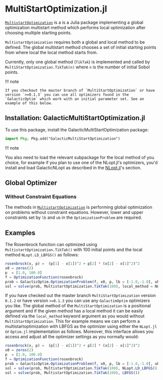 # MultiStartOptimization.jl
[`MultistartOptimization`](https://github.com/tpapp/MultistartOptimization.jl) is a is a Julia package implementing a global optimization multistart method which performs local optimization after choosing multiple starting points.

`MultistartOptimization` requires both a global and local method to be defined. The global multistart method chooses a set of initial starting points from where local the local method starts from.

Currently, only one global method (`TikTak`) is implemented and called by `MultiStartOptimization.TikTak(n)` where `n` is the number of initial Sobol points. 


!!! note

    If you checkout the master branch of `MultiStartOptimization` or have version `>=0.1.3` you can use all optimizers found in the `GalacticOptim` which work with an initial parameter set. See an example of this below.


## Installation: GalacticMultiStartOptimization.jl

To use this package, install the GalacticMultiStartOptimization package:

```julia
import Pkg; Pkg.add("GalacticMultiStartOptimization")
```
!!! note

You also need to load the relevant subpackage for the local method of you choice, for example if you plan to use one of the NLopt.jl's optimizers, you'd install and load GalacticNLopt as described in the [NLopt.jl](@ref)'s section.

## Global Optimizer
### Without Constraint Equations

The methods in [`MultistartOptimization`](https://github.com/tpapp/MultistartOptimization.jl) is performing global optimization on problems without
constraint equations. However, lower and upper constraints set by `lb` and `ub` in the `OptimizationProblem` are required.

## Examples 

The Rosenbrock function can optimized using `MultistartOptimization.TikTak()` with 100 initial points and the local method `NLopt.LD_LBFGS()` as follows:

```julia
rosenbrock(x, p) =  (p[1] - x[1])^2 + p[2] * (x[2] - x[1]^2)^2
x0 = zeros(2)
p  = [1.0, 100.0]
f = OptimizationFunction(rosenbrock)
prob = GalacticOptim.OptimizationProblem(f, x0, p, lb = [-1.0,-1.0], ub = [1.0,1.0])
sol = solve(prob, MultistartOptimization.TikTak(100), local_method = NLopt.LD_LBFGS())
```

If you have checked out the master branch `MultiStartOptimization` version `0.1.2` or have version `>=0.1.3` you can use any `GalactimOptim` optimizers you like. The global method of the `MultiStartOptimization` is a positional argument and if the given method has a local method it can be easily defined via the `local_method` keyword argument as you would without `MultiStartOptimization`. This for example means we can perform a multistartoptimization with LBFGS as the optimizer using either the `NLopt.jl` or `Optim.jl` implementation as follows. Moreover, this interface allows you access and adjust all the optimizer settings as you normally would:

```julia
rosenbrock(x, p) =  (p[1] - x[1])^2 + p[2] * (x[2] - x[1]^2)^2
x0 = zeros(2)
p  = [1.0, 100.0]
f = OptimizationFunction(rosenbrock)
prob = GalacticOptim.OptimizationProblem(f, x0, p, lb = [-1.0,-1.0], ub = [1.0,1.0])
sol = solve(prob, MultistartOptimization.TikTak(100), NLopt.LD_LBFGS())
sol = solve(prob, MultistartOptimization.TikTak(100), LBFGS())
```
